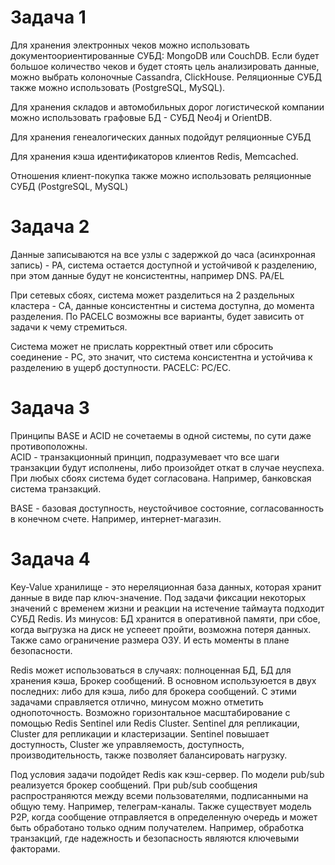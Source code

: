 # Задача 1

Для хранения электронных чеков можно использовать документоориентированные СУБД: MongoDB или CouchDB.
Если будет большое количество чеков и будет стоять цель анализировать данные, можно выбрать колоночные Cassandra, ClickHouse.
Реляционные СУБД также можно использовать (PostgreSQL, MySQL).

Для хранения складов и автомобильных дорог логистической компании можно использовать графовые БД - СУБД Neo4j и OrientDB.

Для хранения генеалогических данных подойдут реляционные СУБД

Для хранения кэша идентификаторов клиентов Redis, Memcached.

Отношения клиент-покупка также можно использовать реляционные СУБД (PostgreSQL, MySQL)

# Задача 2

Данные записываются на все узлы с задержкой до часа (асинхронная запись) - PA, система остается доступной и устойчивой к разделению, при этом данные будут не консистентны, например DNS. PA/EL

При сетевых сбоях, система может разделиться на 2 раздельных кластера - CA, данные консистентны и система доступна, до момента разделения. 
По PACELC возможны все варианты, будет зависить от задачи к чему стремиться.

Система может не прислать корректный ответ или сбросить соединение - PC, это значит, что система консистентна и устойчива к разделению в ущерб доступности. 
PACELC: PC/EC.

# Задача 3

Принципы BASE и ACID не сочетаемы в одной системы, по сути даже противоположны.  
ACID - транзакционный принцип, подразумевает что все шаги транзакции будут исполнены, либо произойдет откат в случае неуспеха. При любых сбоях система будет согласована. Например, банковская система транзакций.

BASE -  базовая доступность, неустойчивое состояние, согласованность в конечном счете. Например, интернет-магазин.
# Задача 4

Key-Value хранилище - это нереляционная база данных, которая хранит данные в виде пар ключ-значение.
Под задачи фиксации некоторых значений с временем жизни и реакции на истечение таймаута подходит СУБД Redis. Из минусов: БД хранится в оперативной памяти, при сбое, когда выгрузка на диск не успееет пройти, возможна потеря данных. Также само ограничение размера ОЗУ. И есть моменты в плане безопасности.

Redis может использоваться в случаях: полноценная БД, БД для хранения кэша, Брокер сообщений.
В основном используюется в двух последних: либо для кэша, либо для брокера сообщений.
С этими задачами справляется отлично, минусом можно отметить однопоточность.
Возможно горизонтальное масштабирование с помощью Redis Sentinel или Redis Cluster.  Sentinel для репликации, Cluster для репликации и кластеризации.
Sentinel повышает доступность, Cluster же управляемость, доступность, производительность, также позволяет балансировать нагрузку.  

Под условия задачи подойдет Redis как кэш-сервер.
По модели pub/sub реализуется брокер сообщений. При pub/sub сообщения распространяются между всеми пользователями, подписанными на общую тему. Например, телеграм-каналы.
Также существует модель P2P, когда сообщение отправляется в определенную очередь и может быть обработано только одним получателем. Например, обработка транзакций, где надежность и безопасность являются ключевыми факторами.